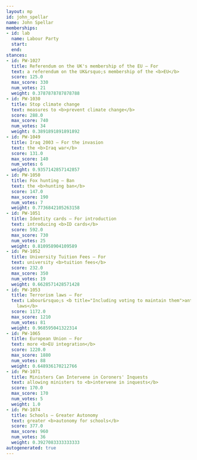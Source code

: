 ```yaml
---
layout: mp
id: john_spellar
name: John Spellar
memberships:
- id: lab
  name: Labour Party
  start: 
  end: 
stances:
- id: PW-1027
  title: Referendum on the UK's membership of the EU — For
  text: a referendum on the UK&rsquo;s membership of the <b>EU</b>
  score: 125.0
  max_score: 330
  num_votes: 21
  weight: 0.3787878787878788
- id: PW-1030
  title: Stop climate change
  text: measures to <b>prevent climate change</b>
  score: 288.0
  max_score: 740
  num_votes: 34
  weight: 0.3891891891891892
- id: PW-1049
  title: Iraq 2003 — For the invasion
  text: the <b>Iraq war</b>
  score: 131.0
  max_score: 140
  num_votes: 6
  weight: 0.9357142857142857
- id: PW-1050
  title: Fox hunting — Ban
  text: the <b>hunting ban</b>
  score: 147.0
  max_score: 190
  num_votes: 7
  weight: 0.7736842105263158
- id: PW-1051
  title: Identity cards — For introduction
  text: introducing <b>ID cards</b>
  score: 592.0
  max_score: 730
  num_votes: 25
  weight: 0.810958904109589
- id: PW-1052
  title: University Tuition Fees — For
  text: university <b>tuition fees</b>
  score: 232.0
  max_score: 350
  num_votes: 19
  weight: 0.6628571428571428
- id: PW-1053
  title: Terrorism laws — For
  text: Labour&rsquo;s <b title="Including voting to maintain them">anti-terrorism
    laws</b>
  score: 1172.0
  max_score: 1210
  num_votes: 81
  weight: 0.968595041322314
- id: PW-1065
  title: European Union — For
  text: more <b>EU integration</b>
  score: 1220.0
  max_score: 1880
  num_votes: 88
  weight: 0.648936170212766
- id: PW-1071
  title: Ministers Can Intervene in Coroners' Inquests
  text: allowing ministers to <b>intervene in inquests</b>
  score: 170.0
  max_score: 170
  num_votes: 5
  weight: 1.0
- id: PW-1074
  title: Schools — Greater Autonomy
  text: greater <b>autonomy for schools</b>
  score: 377.0
  max_score: 960
  num_votes: 36
  weight: 0.3927083333333333
autogenerated: true
---
```


